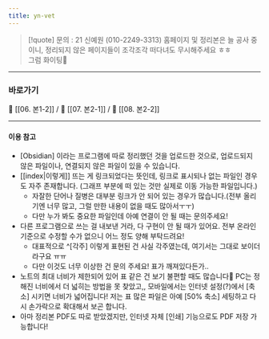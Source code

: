 ```yaml
---
title: yn-vet
---
```


>[!quote] 문의 : 21 신예원 (010-2249-3313)
> 홈페이지 및 정리본은 늘 공사 중이니,
> 정리되지 않은 페이지들이 조각조각 떠다녀도 무시해주세요 ㅎㅎ<br>
> 그럼 화이팅🫶

---

### 바로가기

🔎 [[06. 본1-2]] / 🔎 [[07. 본2-1]] / 🔎 [[08. 본2-2]]

---

#### 이용 참고
- [Obsidian] 이라는 프로그램에 따로 정리했던 것을 업로드한 것으로, 업로드되지 않은 파일이나, 연결되지 않은 파일이 있을 수 있습니다.
- [[index|이렇게]] 뜨는 게 링크되었다는 뜻인데, 링크로 표시되나 없는 파일인 경우도 자주 존재합니다. (그래프 부분에 떠 있는 것만 실제로 이동 가능한 파일입니다.)
     - 자잘한 단어나 질병은 대부분 링크가 안 되어 있는 경우가 많습니다.(전부 올리기엔 너무 많고, 그럴 만한 내용이 없을 때도 많아서ㅜㅜ) 
     - 다만 누가 봐도 중요한 파일인데 아예 연결이 안 될 때는 문의주세요!
- 다른 프로그램으로 쓰는 걸 내보낸 거라, 다 구현이 안 될 때가 있어요. 전부 온라인 기준으로 수정할 수가 없으니 어느 정도 양해 부탁드려요!
    - 대표적으로 ^[각주] 이렇게 표현된 건 사실 각주였는데, 여기서는 그대로 보이더라구요 ㅠㅠ
    - 다만 이것도 너무 이상한 건 문의 주세요! 표가 깨져있다든가..
- 노트의 최대 너비가 제한되어 있어 표 같은 건 보기 불편할 때도 많습니다🥲 PC는 정해진 너비에서 더 넓히는 방법을 못 찾았고,, 모바일에서는 인터넷 설정(?)에서 [축소] 시키면 너비가 넓어집니다! 저는 표 많은 파일은 아예 [50% 축소] 세팅하고 다시 손가락으로 확대해서 보곤 합니다.
- 아마 정리본 PDF도 따로 받았겠지만, 인터넷 자체 [인쇄] 기능으로도 PDF 저장 가능합니다!
